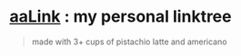 # [aaLink](https://aalink.aureliasindhu.com/) : my personal linktree
> made with 3+ cups of pistachio latte and americano